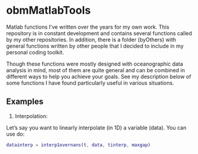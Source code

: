 # obmMatlabTools

Matlab functions I've written over the years for my own work. This repository is in constant development and contains several functions called by my other repositories. In addition, there is a folder (byOthers) with general functions written by other people that I decided to include in my personal coding toolkit.

Though these functions were mostly designed with oceanographic data analysis in mind, most of them are quite general and can be combined in different ways to help you achieve your goals. See my description below of some functions I have found particularly useful in various situations.

## Examples

1. Interpolation:

Let’s say you want to linearly interpolate (in 1D) a variable (data). You can use do:

```matlab
datainterp = interp1overnans(t, data, tinterp, maxgap)
```


